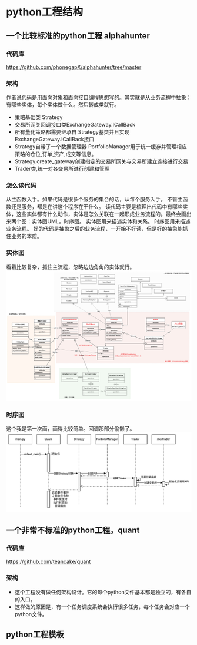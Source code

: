 # python工程结构
## 一个比较标准的python工程 alphahunter
### 代码库
https://github.com/phonegapX/alphahunter/tree/master 

### 架构
作者说代码是用面向对象和面向接口编程思想写的。其实就是从业务流程中抽象： 有哪些实体，每个实体做什么。然后转成类就行。
* 策略基础类 Strategy
* 交易所网关回调接口类ExchangeGateway.ICallBack 
* 所有量化策略都需要继承自 Strategy基类并且实现 ExchangeGateway.ICallBack接口 
* Strategy自带了一个数据管理器 PortfolioManager用于统一缓存并管理相应策略的仓位,订单,资产,成交等信息。
* Strategy.create_gateway创建指定的交易所网关与交易所建立连接进行交易
* Trader类,统一对各交易所进行创建和管理

### 怎么读代码
从主函数入手。如果代码是很多个服务的集合的话，从每个服务入手。
不管主函数还是服务，都是在讲这个程序在干什么。
读代码主要是梳理出代码中有哪些实体，这些实体都有什么动作，实体是怎么关联在一起形成业务流程的。最终会画出来两个图：实体图UML，时序图。
实体图用来描述实体和关系。
时序图用来描述业务流程。
好的代码是抽象之后的业务流程，一开始不好读，但是好的抽象能抓住业务的本质。

### 实体图
看着比较复杂，抓住主流程，忽略边边角角的实体就行。
![实体图](entity.jpg)
### 时序图
这个我是第一次画，画得比较简单。回调那部分偷懒了。
![时序图](sequence.jpg)

## 一个非常不标准的python工程，quant

### 代码库 
https://github.com/teancake/quant 

### 架构
* 这个工程没有做任何架构设计。它的每个python文件基本都是独立的，有各自的入口。
* 这样做的原因是，有一个任务调度系统会执行很多任务，每个任务会对应一个python文件。

## python工程模板


